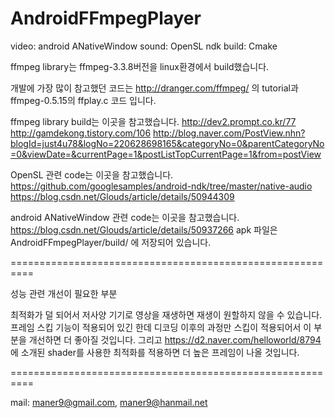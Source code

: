 # AndroidFFmpegPlayer

video: android ANativeWindow
sound: OpenSL
ndk build: Cmake


ffmpeg library는 ffmpeg-3.3.8버전을 linux환경에서 build했습니다. 


개발에 가장 많이 참고했던 코드는 
http://dranger.com/ffmpeg/ 의 tutorial과
ffmpeg-0.5.15의 ffplay.c 코드 입니다.

ffmpeg library build는 이곳을 참고했습니다.
http://dev2.prompt.co.kr/77
http://gamdekong.tistory.com/106
http://blog.naver.com/PostView.nhn?blogId=just4u78&logNo=220628698165&categoryNo=0&parentCategoryNo=0&viewDate=&currentPage=1&postListTopCurrentPage=1&from=postView


OpenSL 관련 code는 이곳을 참고했습니다.
https://github.com/googlesamples/android-ndk/tree/master/native-audio
https://blog.csdn.net/Glouds/article/details/50944309 


android ANativeWindow 관련 code는 이곳을 참고했습니다.
https://blog.csdn.net/Glouds/article/details/50937266
apk 파일은 AndroidFFmpegPlayer/build/ 에 저장되어 있습니다. 

==========================================================

성능 관련 개선이 필요한 부분

최적화가 덜 되어서 저사양 기기로 영상을 재생하면 재생이 원할하지 않을 수 있습니다.
프레임 스킵 기능이 적용되어 있긴 한데 디코딩 이후의 과정만 스킵이 적용되어서 이 부분을 개선하면 더 좋아질 것입니다.
그리고 https://d2.naver.com/helloworld/8794 에 소개된 shader를 사용한 최적화를 적용하면 더 높은 프레임이 나올 것입니다.

==========================================================

mail: maner9@gmail.com, maner9@hanmail.net
